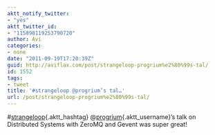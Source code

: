 ```yaml
---
aktt_notify_twitter:
- "yes"
aktt_twitter_id:
- "115898119253790720"
author: Avi
categories:
- none
date: "2011-09-19T17:20:39Z"
guid: http://aviflax.com/post/strangeloop-progrium%e2%80%99s-tal/
id: 1552
tags:
- tweet
title: '#strangeloop @progrium’s tal…'
url: /post/strangeloop-progrium%e2%80%99s-tal/
---
```

#[strangeloop](http://search.twitter.com/search?q=%23strangeloop){.aktt_hashtag} @[progrium](http://twitter.com/progrium){.aktt_username}’s talk on Distributed Systems with ZeroMQ and Gevent was super great!